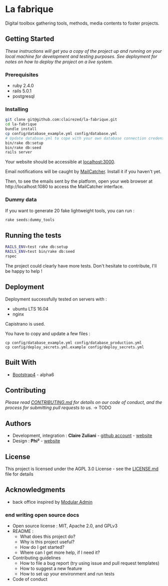 # La fabrique

Digital toolbox gathering tools, methods, media contents to foster projects.

## Getting Started

*These instructions will get you a copy of the project up and running on your local machine for development and testing purposes. See deployment for notes on how to deploy the project on a live system.*

### Prerequisites

- ruby 2.4.0
- rails 5.0.1
- postgresql


### Installing

```bash
git clone git@github.com:clairezed/la-fabrique.git
cd la-fabrique
bundle install
cp config/database_example.yml config/database.yml
# Update database.yml to cope with your own database connection credentials
bin/rake db:setup
bin/rake db:seed
rails server
```

Your website should be accessible at [localhost:3000](http://localhost:3000/).

Email notifications will be caught by [MailCatcher](https://mailcatcher.me/). Install it if you haven't yet. 

Then, to see the emails sent by the platform, open your web browser at http://localhost:1080 to access the MailCatcher interface.


### Dummy data

If you want to generate 20 fake lightweight tools, you can run : 

```bash
rake seeds:dummy_tools
```

## Running the tests

```bash
RAILS_ENV=test rake db:setup
RAILS_ENV=test bin/rake db:seed
rspec
```

The project could clearly have more tests. Don't hesitate to contribute, I'll be happy to help !

## Deployment

Deployment successfully tested on servers with :

- ubuntu LTS 16.04
- nginx

Capistrano is used.

You have to copy and update a few files : 
```
cp config/database_example.yml config/database_production.yml
cp config/deploy_secrets.yml.example config/deploy_secrets.yml
```

## Built With

* [Bootstrap4](https://v4-alpha.getbootstrap.com/getting-started/introduction/) - alpha6

## Contributing

*Please read [CONTRIBUTING.md](https://gist.github.com/PurpleBooth/b24679402957c63ec426) for details on our code of conduct, and the process for submitting pull requests to us.*
-> TODO


## Authors

* Development, integration : **Claire Zuliani** - [github account](https://github.com/clairezed) - [website](http://www.clairezuliani.com/)
* Design : **Phi²** - [website](http://phicarre.fr/)

## License

This project is licensed under the AGPL 3.0 License - see the [LICENSE.md](LICENSE.md) file for details

## Acknowledgments

- back office inspired by [Modular Admin](https://github.com/modularcode/modular-admin-html)


### end writing open source docs

- Open source license : MIT, Apache 2.0, and GPLv3
- README : 
  - What does this project do? 
  - Why is this project useful?
  - How do I get started?
  - Where can I get more help, if I need it?
- Contributing guidelines
  - How to file a bug report (try using issue and pull request templates)
  - How to suggest a new feature
  - How to set up your environment and run tests
- Code of conduct
